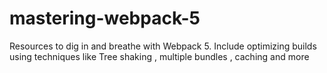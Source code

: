 # mastering-webpack-5
Resources to dig in and breathe with Webpack 5.  Include optimizing builds using techniques like Tree shaking , multiple bundles , caching and more

